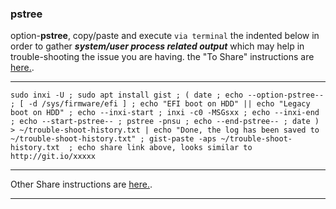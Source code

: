 ### pstree
option-**pstree**, 
copy/paste and execute `via terminal` the indented below in order to gather **_system/user process related output_** which may help in trouble-shooting the issue you are having. the "To Share" instructions are [here.](https://github.com/two-dogs/the-kennel/blob/master/to-share.md).
***
`
sudo inxi -U ;
sudo apt install gist ;
(
  date ;
  echo --option-pstree-- ;
  [ -d /sys/firmware/efi ] ;
  echo "EFI boot on HDD" || echo "Legacy boot on HDD" ;
  echo --inxi-start ;
  inxi -c0 -MSGsxx ;
  echo --inxi-end ;
  echo --start-pstree-- ;
  pstree -pnsu ;
  echo --end-pstree-- ;
  date
) > ~/trouble-shoot-history.txt | echo "Done, the log has been saved to ~/trouble-shoot-history.txt" ;
gist-paste -aps ~/trouble-shoot-history.txt  ; echo share link above, looks similar to http://git.io/xxxxx
`
***
 Other Share instructions are [here.](https://github.com/two-dogs/the-kennel/blob/master/to-share.md).
***
